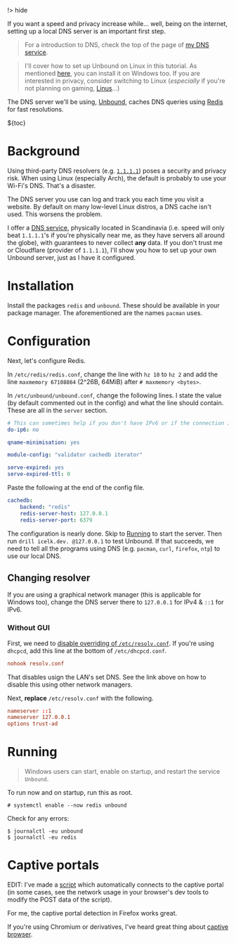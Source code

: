 !> hide

<head>
    <title>Unbound DNS setup - 0 DNS latency | Linux</title>
    <meta name="permalinks" content="not-titles"> <!-- part of JS on icelk.dev & kvarn.org, options: disabled|enabled|not-titles -->
    <meta name="description" content="Local setup of Unbound, a caching, recursively resolving DNS server. Handling of captive portals when using custom DNS.">
</head>

If you want a speed and privacy increase while... well, being on the internet, setting up a local DNS server is an important first step.

> For a introduction to DNS, check the top of the page of [my DNS service](/dns/).

> I'll cover how to set up Unbound on Linux in this tutorial.
> As mentioned [here](/dns/#windows), you can install it on Windows too.
> If you are interested in privacy, consider switching to Linux
> (_especially_ if you're not planning on gaming, [Linus](https://youtu.be/3E8IGy6I9Wo)...)

The DNS server we'll be using, [Unbound](https://nlnetlabs.nl/projects/unbound/),
caches DNS queries using [Redis](https://redis.io/) for fast resolutions.

${toc}

# Background

Using third-party DNS resolvers (e.g. [`1.1.1.1`](https://1.1.1.1)) poses a security and privacy risk.
When using Linux (especially Arch), the default is probably to use your Wi-Fi's DNS. That's a disaster.

The DNS server you use can log and track you each time you visit a website.
By default on many low-level Linux distros, a DNS cache isn't used. This worsens the problem.

I offer a [DNS service](/dns/), physically located in Scandinavia
(i.e. speed will only beat `1.1.1.1`'s if you're physically near me, as they have servers all around the globe),
with guarantees to never collect **any** data.
If you don't trust me or Cloudflare (provider of `1.1.1.1`), I'll show you how to set up your own Unbound server,
just as I have it configured.

# Installation

Install the packages `redis` and `unbound`. These should be available in your package manager.
The aforementioned are the names `pacman` uses.

# Configuration

Next, let's configure Redis.

In `/etc/redis/redis.conf`, change the line with `hz 10` to `hz 2` and add the line `maxmemory 67108864` (2^26B, 64MiB) after `# maxmemory <bytes>`.

In `/etc/unbound/unbound.conf`, change the following lines. I state the value (by default commented out in the config) and what the line should contain.
These are all in the `server` section.

```yml
# This can sometimes help if you don't have IPv6 or if the connection is unreliable.
do-ip6: no

qname-minimisation: yes

module-config: "validator cachedb iterator"

serve-expired: yes
serve-expired-ttl: 0
```

Paste the following at the end of the config file.

```yml
cachedb:
    backend: "redis"
    redis-server-host: 127.0.0.1
    redis-server-port: 6379
```

The configuration is nearly done. Skip to [Running](#running) to start the server. Then run `drill icelk.dev. @127.0.0.1` to test Unbound.
If that succeeds, we need to tell all the programs using DNS (e.g. `pacman`, `curl`, `firefox`, `ntp`) to use our local DNS.

## Changing resolver

If you are using a graphical network manager (this is applicable for Windows too), change the DNS server there to `127.0.0.1` for IPv4 & `::1` for IPv6.

### Without GUI

First, we need to [disable overriding of `/etc/resolv.conf`](https://wiki.archlinux.org/title/Domain_name_resolution#Overwriting_of_/etc/resolv.conf).
If you're using `dhcpcd`, add this line at the bottom of `/etc/dhcpcd.conf`.

```ini
nohook resolv.conf
```

That disables usign the LAN's set DNS. See the link above on how to disable this using other network managers.

Next, **replace** `/etc/resolv.conf` with the following.

```conf
nameserver ::1
nameserver 127.0.0.1
options trust-ad
```

# Running

> Windows users can start, enable on startup, and restart the service `Unbound`.

To run now and on startup, run this as root.

```shell
# systemctl enable --now redis unbound
```

Check for any errors:

```shell
$ journalctl -eu unbound
$ journalctl -eu redis
```

# Captive portals

EDIT: I've made a [script](https://github.com/Icelk/dotfiles/blob/main/scripts/captive-portal-connect.fish) which automatically connects to the captive portal (in some cases, see the network usage in your browser's dev tools to modify the POST data of the script).

For me, the captive portal detection in Firefox works great.

If you're using Chromium or derivatives, I've heard great thing about [captive browser](https://github.com/FiloSottile/captive-browser).
